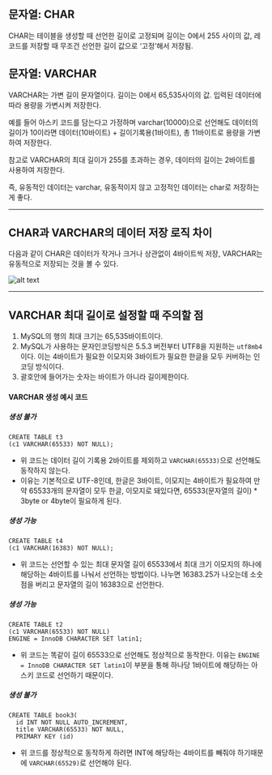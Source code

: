 ## 문자열: CHAR

CHAR는 테이블을 생성할 때 선언한 길이로 고정되며 길이는 0에서 255 사이의 값, 레코드를 저장할 때 무조건 선언한 길이 값으로 ‘고정’해서 저장됨.

## 문자열: VARCHAR

VARCHAR는 가변 길이 문자열이다. 길이는 0에서 65,535사이의 값. 입력된 데이터에 따라 용량을 가변시켜 저장한다.

예를 들어 아스키 코드를 담는다고 가정하며 varchar(10000)으로 선언해도 데이터의 길이가 10이라면 데이터(10바이트) + 길이기록용(1바이트), 총 11바이트로 용량을 가변하여 저장한다.

참고로 VARCHAR의 최대 길이가 255를 초과하는 경우, 데이터의 길이는 2바이트를 사용하여 저장한다.

즉, 유동적인 데이터는 varchar, 유동적이지 않고 고정적인 데이터는 char로 저장하는게 좋다.

---

## CHAR과 VARCHAR의 데이터 저장 로직 차이

다음과 같이 CHAR은 데이터가 작거나 크거나 상관없이 4바이트씩 저장, VARCHAR는 유동적으로 저장되는 것을 볼 수 있다.

![alt text](<스크린샷 2025-05-28 오후 12.43.34.png>)

---

## VARCHAR 최대 길이로 설정할 때 주의할 점

1. MySQL의 행의 최대 크기는 65,535바이트이다.
2. MySQL가 사용하는 문자인코딩방식은 5.5.3 버전부터 UTF8을 지원하는 `utf8mb4`이다. 이는 4바이트가 필요한 이모지와 3바이트가 필요한 한글을 모두 커버하는 인코딩 방식이다.
3. 괄호안에 들어가는 숫자는 바이트가 아니라 길이제한이다.

#### VARCHAR 생성 예시 코드

##### 생성 불가

```node
CREATE TABLE t3
(c1 VARCHAR(65533) NOT NULL);
```

- 위 코드는 데이터 길이 기록용 2바이트를 제외하고 `VARCHAR(65533)`으로 선언해도 동작하지 않는다.
- 이유는 기본적으로 UTF-8인데, 한글은 3바이트, 이모지는 4바이트가 필요하여 만약 65533개의 문자열이 모두 한글, 이모지로 돼있다면, 65533(문자열의 길이) \* 3byte or 4byte이 필요하게 된다.

##### 생성 가능

```node
CREATE TABLE t4
(c1 VARCHAR(16383) NOT NULL);
```

- 위 코드는 선언할 수 있는 최대 문자열 길이 65533에서 최대 크기 이모지의 하나에 해당하는 4바이트를 나눠서 선언하는 방법이다. 나누면 16383.25가 나오는데 소숫점을 버리고 문자열의 길이 16383으로 선언한다.

##### 생성 가능

```node
CREATE TABLE t2
(c1 VARCHAR(65533) NOT NULL)
ENGINE = InnoDB CHARACTER SET latin1;
```

- 위 코드는 똑같이 길이 65533으로 선언해도 정상적으로 동작한다. 이유는 `ENGINE = InnoDB CHARACTER SET latin1`이 부분을 통해 하나당 1바이트에 해당하는 아스키 코드로 선언하기 때문이다.

##### 생성 불가

```node
CREATE TABLE book3(
  id INT NOT NULL AUTO_INCREMENT,
  title VARCHAR(65533) NOT NULL,
  PRIMARY KEY (id)
```

- 위 코드를 정상적으로 동작하게 하려면 INT에 해당하는 4바이트를 빼줘야 하기때문에 `VARCHAR(65529)`로 선언해야 된다.
